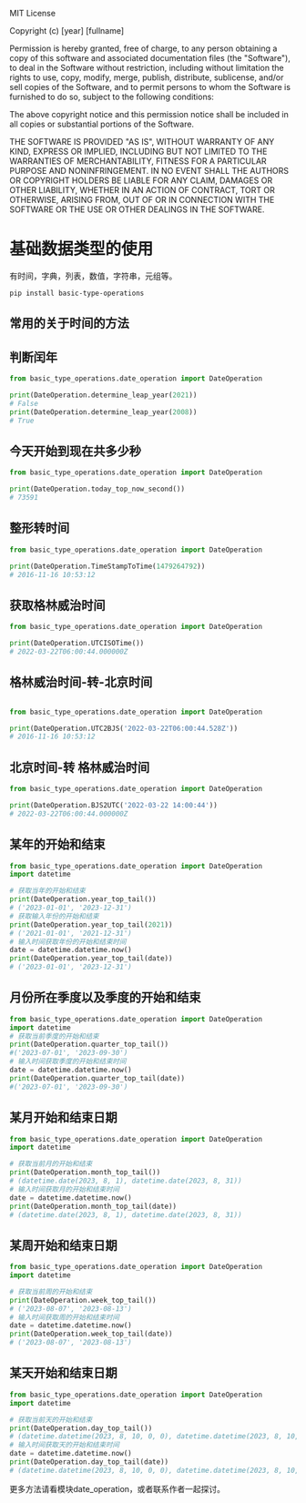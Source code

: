 MIT License

Copyright (c) [year] [fullname]

Permission is hereby granted, free of charge, to any person obtaining a copy
of this software and associated documentation files (the "Software"), to deal
in the Software without restriction, including without limitation the rights
to use, copy, modify, merge, publish, distribute, sublicense, and/or sell
copies of the Software, and to permit persons to whom the Software is
furnished to do so, subject to the following conditions:

The above copyright notice and this permission notice shall be included in all
copies or substantial portions of the Software.

THE SOFTWARE IS PROVIDED "AS IS", WITHOUT WARRANTY OF ANY KIND, EXPRESS OR
IMPLIED, INCLUDING BUT NOT LIMITED TO THE WARRANTIES OF MERCHANTABILITY,
FITNESS FOR A PARTICULAR PURPOSE AND NONINFRINGEMENT. IN NO EVENT SHALL THE
AUTHORS OR COPYRIGHT HOLDERS BE LIABLE FOR ANY CLAIM, DAMAGES OR OTHER
LIABILITY, WHETHER IN AN ACTION OF CONTRACT, TORT OR OTHERWISE, ARISING FROM,
OUT OF OR IN CONNECTION WITH THE SOFTWARE OR THE USE OR OTHER DEALINGS IN THE
SOFTWARE.









# 基础数据类型的使用

有时间，字典，列表，数值，字符串，元组等。

```
pip install basic-type-operations
```

## 常用的关于时间的方法

## 判断闰年

```python
from basic_type_operations.date_operation import DateOperation

print(DateOperation.determine_leap_year(2021))
# False
print(DateOperation.determine_leap_year(2008))
# True
```

## 今天开始到现在共多少秒

```python
from basic_type_operations.date_operation import DateOperation

print(DateOperation.today_top_now_second())
# 73591
```

## 整形转时间

```python
from basic_type_operations.date_operation import DateOperation

print(DateOperation.TimeStampToTime(1479264792))
# 2016-11-16 10:53:12
```



## 获取格林威治时间

```python
from basic_type_operations.date_operation import DateOperation

print(DateOperation.UTCISOTime())
# 2022-03-22T06:00:44.000000Z
```

## 格林威治时间-转-北京时间

```python

from basic_type_operations.date_operation import DateOperation

print(DateOperation.UTC2BJS('2022-03-22T06:00:44.528Z'))
# 2016-11-16 10:53:12
```

## 北京时间-转 格林威治时间

```python
from basic_type_operations.date_operation import DateOperation

print(DateOperation.BJS2UTC('2022-03-22 14:00:44'))
# 2022-03-22T06:00:44.000000Z
```



## 某年的开始和结束

```python
from basic_type_operations.date_operation import DateOperation
import datetime

# 获取当年的开始和结束
print(DateOperation.year_top_tail())
# ('2023-01-01', '2023-12-31')
# 获取输入年份的开始和结束
print(DateOperation.year_top_tail(2021))
# ('2021-01-01', '2021-12-31')
# 输入时间获取年份的开始和结束时间
date = datetime.datetime.now()
print(DateOperation.year_top_tail(date))
# ('2023-01-01', '2023-12-31')
```

## 月份所在季度以及季度的开始和结束

```python
from basic_type_operations.date_operation import DateOperation
import datetime
# 获取当前季度的开始和结束
print(DateOperation.quarter_top_tail())
#('2023-07-01', '2023-09-30')
# 输入时间获取季度的开始和结束时间
date = datetime.datetime.now()
print(DateOperation.quarter_top_tail(date))
#('2023-07-01', '2023-09-30')
```

## 某月开始和结束日期

```python
from basic_type_operations.date_operation import DateOperation
import datetime

# 获取当前月的开始和结束
print(DateOperation.month_top_tail())
# (datetime.date(2023, 8, 1), datetime.date(2023, 8, 31))
# 输入时间获取月的开始和结束时间
date = datetime.datetime.now()
print(DateOperation.month_top_tail(date))
# (datetime.date(2023, 8, 1), datetime.date(2023, 8, 31))
```

## 某周开始和结束日期

```python
from basic_type_operations.date_operation import DateOperation
import datetime

# 获取当前周的开始和结束
print(DateOperation.week_top_tail())
# ('2023-08-07', '2023-08-13')
# 输入时间获取周的开始和结束时间
date = datetime.datetime.now()
print(DateOperation.week_top_tail(date))
# ('2023-08-07', '2023-08-13')
```

## 某天开始和结束日期

```python
from basic_type_operations.date_operation import DateOperation
import datetime

# 获取当前天的开始和结束
print(DateOperation.day_top_tail())
# (datetime.datetime(2023, 8, 10, 0, 0), datetime.datetime(2023, 8, 10, 23, 59, 59))
# 输入时间获取天的开始和结束时间
date = datetime.datetime.now()
print(DateOperation.day_top_tail(date))
# (datetime.datetime(2023, 8, 10, 0, 0), datetime.datetime(2023, 8, 10, 23, 59, 59))

```

更多方法请看模块date_operation，或者联系作者一起探讨。

